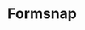 ---
codehost: https://github.com/svecosystem/formsnap
logohandle: formsnapdev
sort: formsnap
title: Formsnap
website: https://formsnap.dev/
---